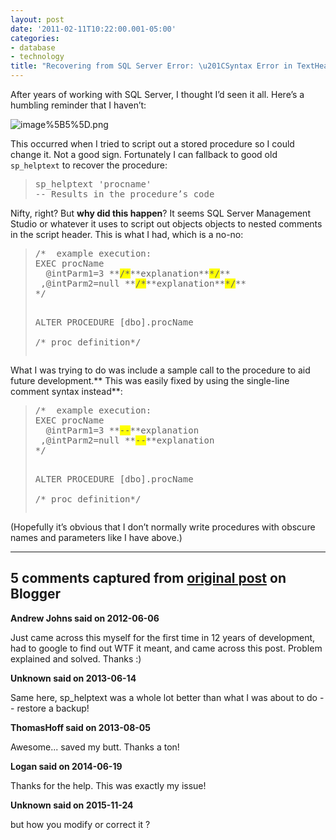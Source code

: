 ```yaml
---
layout: post
date: '2011-02-11T10:22:00.001-05:00'
categories:
- database
- technology
title: "Recovering from SQL Server Error: \u201CSyntax Error in TextHeader\u201D"
---
```



After years of working with SQL Server, I thought I’d seen it all. Here’s a humbling reminder that I haven’t:

![image%5B5%5D.png](image%5B5%5D.png)

This occurred when I tried to script out a stored procedure so I could change it. Not a good sign. Fortunately I can fallback to good old <code>sp_helptext</code> to recover the procedure:
<blockquote>   <pre class="csharpcode">sp_helptext <span class="str">'procname'</span>
-- Results in the procedure’s code</pre>
</blockquote>


Nifty, right? But **why did this happen**? It seems SQL Server Management Studio or whatever it uses to script out objects objects to nested comments in the script header. This is what I had, which is a no-no:

<blockquote>
  <pre class="csharpcode"><span class="rem">/*  example execution:</span>
<span class="rem">EXEC procName</span>
<span class="rem">  @intParm1=3 **<font style="background-color: #ffff00;">/*</font>**explanation**<font style="background-color: #ffff00;">*/</font>**</span>  
<span class="rem"> ,@intParm2=null **<font style="background-color: #ffff00;">/*</font>**explanation**<font style="background-color: #ffff00;">*/</font>**</span>  
<span class="rem">*/</span>

ALTER PROCEDURE [dbo].procName  
<span class="rem">/* proc definition*/</span></pre>
</blockquote>


What I was trying to do was include a sample call to the procedure to aid future development.** This was easily fixed by using the single-line comment syntax instead**:

<blockquote>
  <pre class="csharpcode"><span class="rem">/*  example execution:</span>
<span class="rem">EXEC procName</span>
<span class="rem">  @intParm1=3 **<font style="background-color: #ffff00;">--</font>**explanation</span>  
<span class="rem"> ,@intParm2=null **<font style="background-color: #ffff00;">--</font>**explanation</span>  
<span class="rem">*/</span>

ALTER PROCEDURE [dbo].procName  
<span class="rem">/* proc definition*/</span></pre>
</blockquote>


(Hopefully it’s obvious that I don’t normally write procedures with obscure names and parameters like I have above.)

---

## 5 comments captured from [original post](https://blog.wassupy.com/2011/02/recovering-from-sql-server-error-syntax.html) on Blogger

**Andrew Johns said on 2012-06-06**

Just came across this myself for the first time in 12 years of development, had to google to find out WTF it meant, and came across this post.  Problem explained and solved.  Thanks :)

**Unknown said on 2013-06-14**

Same here, sp_helptext was a whole lot better than what I was about to do -- restore a backup!

**ThomasHoff said on 2013-08-05**

Awesome... saved my butt.  Thanks a ton!

**Logan said on 2014-06-19**

Thanks for the help. This was exactly my issue!

**Unknown said on 2015-11-24**

but how you modify or correct it ?

